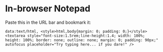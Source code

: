 # In-browser Notepad

Paste this in the URL bar and bookmark it:

```
data:text/html, <style>html,body{margin: 0; padding: 0;}</style><textarea style="font-size:1.5rem;line-height:1.4; width: 100%; height: 100%; border: none; outline: none; margin: 0; padding: 90px;" autofocus placeholder="Try typing here... if you dare!" />
```
